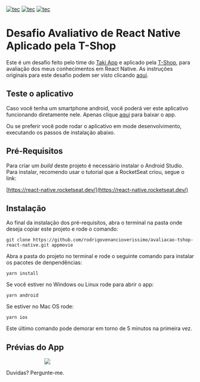 [![tec](https://img.shields.io/badge/React-v16.11.0-blue)]()
[![tec](https://img.shields.io/badge/ReactNative-v0.62.2-blue)]()
[![tec](https://img.shields.io/badge/TypeScript-blue)]()

# Desafio Avaliativo de React Native Aplicado pela T-Shop

Este é um desafio feito pelo time do [Taki App](https://takiapp.com.br/) e aplicado pela [T-Shop](https://www.tshopapp.com.br/), para avaliação dos meus conhecimentos em React Native. As instruções originais para este desafio podem ser visto clicando [aqui](./doc/DESAFIO.md).

## Teste o aplicativo

Caso você tenha um smartphone android, você poderá ver este aplicativo funcionando diretamente nele. Apenas clique [aqui](./doc/assets/movie-app-alpha-0.1.0.apk) para baixar o app.

Ou se preferir você pode rodar o aplicativo em mode desenvolvimento, executando os passos de instalação abaixo.

## Pré-Requisitos

Para criar um _build_ deste projeto é necessário instalar o Android Studio. Para instalar, recomendo usar o tutorial que a RocketSeat criou, segue o link:

[https://react-native.rocketseat.dev/](https://react-native.rocketseat.dev/)

## Instalação

Ao final da instalação dos pré-requisitos, abra o terminal na pasta onde deseja copiar este projeto e rode o comando:

```
git clone https://github.com/rodrigovenancioverissimo/avaliacao-tshop-react-native.git appmovie
```

Abra a pasta do projeto no terminal e rode o seguinte comando para instalar os pacotes de denpendências:

```
yarn install
```

Se você estiver no Windows ou Linux rode para abrir o app:

```
yarn android
```

Se estiver no Mac OS rode:

```
yarn ios
```

Este último comando pode demorar em torno de 5 minutos na primeira vez.

## Prévias do App

<img src="./doc/assets/previa.gif" style="max-width: 300px; margin: auto; display: block;">

Duvidas? Pergunte-me.
